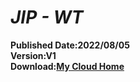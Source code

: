 # _JIP - WT_
**Published Date:2022/08/05   
Version:V1   
Download:[My Cloud Home](https://home.mycloud.com/action/share/2cb1cb94-45f9-486d-a217-1fce0dbd2ce1)**   
<script type='text/javascript' src='https://storage.ko-fi.com/cdn/widget/Widget_2.js'></script><script type='text/javascript'>kofiwidget2.init('Hey! Support Me On Ko-fi!', '#29abe0', 'L4L76FZ0F');kofiwidget2.draw();</script> 
